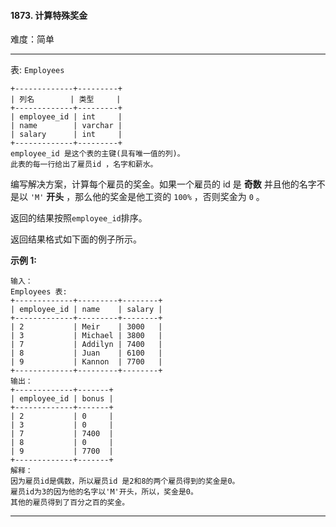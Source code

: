 #### 1873. 计算特殊奖金

难度：简单

---

表: `Employees`

```
+-------------+---------+
| 列名        | 类型     |
+-------------+---------+
| employee_id | int     |
| name        | varchar |
| salary      | int     |
+-------------+---------+
employee_id 是这个表的主键(具有唯一值的列)。
此表的每一行给出了雇员id ，名字和薪水。
```

编写解决方案，计算每个雇员的奖金。如果一个雇员的 id 是  **奇数**  并且他的名字不是以 `'M'`  **开头**
，那么他的奖金是他工资的 `100%` ，否则奖金为 `0` 。

返回的结果按照`employee_id`排序。

返回结果格式如下面的例子所示。

**示例 1:**

```
输入：
Employees 表:
+-------------+---------+--------+
| employee_id | name    | salary |
+-------------+---------+--------+
| 2           | Meir    | 3000   |
| 3           | Michael | 3800   |
| 7           | Addilyn | 7400   |
| 8           | Juan    | 6100   |
| 9           | Kannon  | 7700   |
+-------------+---------+--------+
输出：
+-------------+-------+
| employee_id | bonus |
+-------------+-------+
| 2           | 0     |
| 3           | 0     |
| 7           | 7400  |
| 8           | 0     |
| 9           | 7700  |
+-------------+-------+
解释：
因为雇员id是偶数，所以雇员id 是2和8的两个雇员得到的奖金是0。
雇员id为3的因为他的名字以'M'开头，所以，奖金是0。
其他的雇员得到了百分之百的奖金。
```

---

```MySQL
```